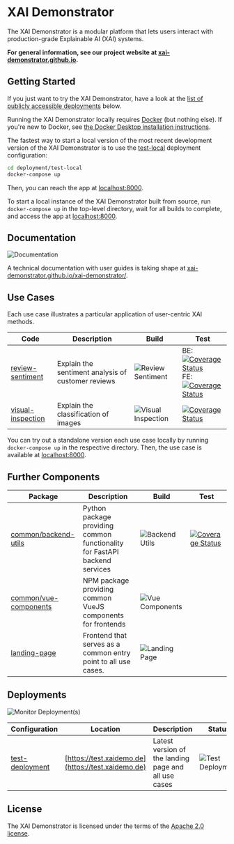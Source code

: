 # XAI Demonstrator
The XAI Demonstrator is a modular platform that lets users interact with production-grade Explainable AI (XAI) systems.

**For general information, see our project website at [xai-demonstrator.github.io](https://xai-demonstrator.github.io/).**

## Getting Started
If you just want to try the XAI Demonstrator, have a look at the [list of publicly accessible deployments](#deployments) below.

Running the XAI Demonstrator locally requires [Docker](https://www.docker.com/) (but nothing else).
If you're new to Docker, see [the Docker Desktop installation instructions](https://www.docker.com/products/docker-desktop).

The fastest way to start a local version of the most recent development version of the XAI Demonstrator is to
use the [test-local](./deployment/test-local) deployment configuration:
```bash
cd deployment/test-local
docker-compose up
```
Then, you can reach the app at [localhost:8000](http://localhost:8000/).

To start a local instance of the XAI Demonstrator built from source,
run `docker-compose up` in the top-level directory, wait for all builds to complete,
and access the app at [localhost:8000](http://localhost:8000/).

## Documentation
![Documentation](https://github.com/XAI-Demonstrator/xai-demonstrator/workflows/Documentation/badge.svg?branch=master)

A technical documentation with user guides is taking shape at [xai-demonstrator.github.io/xai-demonstrator/](https://xai-demonstrator.github.io/xai-demonstrator/).

## Use Cases
Each use case illustrates a particular application of user-centric XAI methods.

Code | Description | Build | Test
-----|-------------|-------|-----
[review-sentiment](/review-sentiment) | Explain the sentiment analysis of customer reviews | ![Review Sentiment](https://github.com/XAI-Demonstrator/xai-demonstrator/workflows/Review%20Sentiment/badge.svg?branch=master) | BE: [![Coverage Status](https://coveralls.io/repos/github/XAI-Demonstrator/xai-demonstrator/badge.svg?branch=x-cov-sentiment-backend)](https://coveralls.io/github/XAI-Demonstrator/xai-demonstrator?branch=x-cov-sentiment-backend)<br />FE: [![Coverage Status](https://coveralls.io/repos/github/XAI-Demonstrator/xai-demonstrator/badge.svg?branch=x-cov-sentiment-frontend)](https://coveralls.io/github/XAI-Demonstrator/xai-demonstrator?branch=x-cov-sentiment-frontend)
[visual-inspection](/visual-inspection) | Explain the classification of images | ![Visual Inspection](https://github.com/XAI-Demonstrator/xai-demonstrator/workflows/Visual%20Inspection/badge.svg?branch=master) | [![Coverage Status](https://coveralls.io/repos/github/XAI-Demonstrator/xai-demonstrator/badge.svg?branch=x-cov-inspection-backend)](https://coveralls.io/github/XAI-Demonstrator/xai-demonstrator?branch=x-cov-inspection-backend)

You can try out a standalone version each use case locally by running `docker-compose up` in the respective directory.
Then, the use case is available at [localhost:8000](http://localhost:8000/).

## Further Components

Package | Description | Build | Test
--------|-------------|-------|------
[common/backend-utils](/common/backend-utils) | Python package providing common functionality for FastAPI backend services | ![Backend Utils](https://github.com/XAI-Demonstrator/xai-demonstrator/workflows/Backend%20Utils/badge.svg?branch=master) | [![Coverage Status](https://coveralls.io/repos/github/XAI-Demonstrator/xai-demonstrator/badge.svg?branch=x-cov-backend-utils)](https://coveralls.io/github/XAI-Demonstrator/xai-demonstrator?branch=x-cov-backend-utils)
[common/vue-components](/common/vue-components) | NPM package providing common VueJS components for frontends | ![Vue Components](https://github.com/XAI-Demonstrator/xai-demonstrator/workflows/Vue%20Components/badge.svg?branch=master) |
[landing-page](/landing-page) | Frontend that serves as a common entry point to all use cases. | ![Landing Page](https://github.com/XAI-Demonstrator/xai-demonstrator/workflows/Landing%20Page/badge.svg?branch=master) | 

## Deployments
 ![Monitor Deployment(s)](https://github.com/XAI-Demonstrator/xai-demonstrator/workflows/Monitor%20Deployment(s)/badge.svg)

Configuration | Location | Description | Status
--------------|----------|-------------|-------
[test-deployment](/deployment/test-deployment) | [https://test.xaidemo.de](https://test.xaidemo.de) | Latest version of the landing page and all use cases | ![Test Deployment](https://github.com/XAI-Demonstrator/xai-demonstrator/workflows/Test%20Deployment/badge.svg?branch=master)

## License
The XAI Demonstrator is licensed under the terms of the [Apache 2.0 license](LICENSE).
